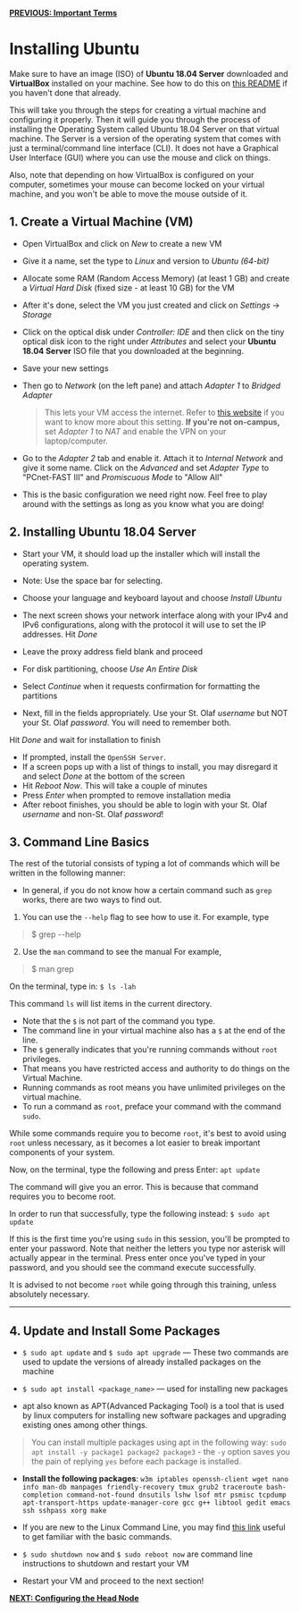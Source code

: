 [**PREVIOUS: Important Terms**](00_terms.md) 

# Installing Ubuntu
Make sure to have an image (ISO) of **Ubuntu 18.04 Server** downloaded and **VirtualBox** installed on your machine. See how to do this on [this README](README.md) if you haven't done that already.

This will take you through the steps for creating a virtual machine and configuring it properly.
Then it will guide you through the process of installing the Operating System called Ubuntu 18.04 Server on that virtual machine. 
The Server is a version of the operating system that comes with just a terminal/command line interface (CLI). 
It does not have a Graphical User Interface (GUI) where you can use the mouse and click on things. 

Also, note that depending on how VirtualBox is configured on your computer, sometimes your mouse can become locked on your virtual machine, and you won't be able to move the mouse outside of it. 

## 1. Create a Virtual Machine (VM)

* Open VirtualBox and click on *New* to create a new VM
* Give it a name, set the type to *Linux* and version to *Ubuntu (64-bit)*
* Allocate some RAM (Random Access Memory) (at least 1 GB) and create a *Virtual Hard Disk* (fixed size - at least 10 GB) for the VM
* After it's done, select the VM you just created and click on *Settings* &rarr; *Storage*
* Click on the optical disk under *Controller: IDE* and then click on the tiny optical disk icon to the right under *Attributes* and select your **Ubuntu 18.04 Server** ISO file that you downloaded at the beginning.
* Save your new settings
* Then go to *Network* (on the left pane) and attach *Adapter 1* to *Bridged Adapter*
  > This lets your VM access the internet. Refer to [this website](https://www.virtualbox.org/manual/ch06.html) if you want to know more about this setting.
  > **If you're not on-campus,** set *Adapter 1* to *NAT* and enable the VPN on your laptop/computer. 

* Go to the *Adapter 2* tab and enable it. Attach it to *Internal Network* and give it some name.
Click on the *Advanced* and set *Adapter Type* to "PCnet-FAST III" and *Promiscuous Mode* to "Allow All"
* This is the basic configuration we need right now. Feel free to play around with the settings as long as you know what you are doing!

## 2. Installing Ubuntu 18.04 Server

* Start your VM, it should load up the installer which will install the operating system.
* Note: Use the space bar for selecting.

* Choose your language and keyboard layout and choose *Install Ubuntu*
* The next screen shows your network interface along with your IPv4 and IPv6 configurations, along with the protocol it will use to set the IP addresses. Hit *Done*
* Leave the proxy address field blank and proceed

* For disk partitioning, choose *Use An Entire Disk*
* Select *Continue* when it requests confirmation for formatting the partitions
* Next, fill in the fields appropriately. Use your St. Olaf *username* but NOT your St. Olaf *password*. You will need to remember both.

Hit *Done* and wait for installation to finish

* If prompted, install the `OpenSSH Server`.
* If a screen pops up with a list of things to install, you may disregard it and select *Done* at the bottom of the screen
* Hit *Reboot Now*. This will take a couple of minutes
* Press *Enter* when prompted to remove installation media
* After reboot finishes, you should be able to login with your St. Olaf *username* and non-St. Olaf *password*!

## 3. Command Line Basics

The rest of the tutorial consists of typing a lot of commands which will be written in the following manner:

* In general, if you do not know how a certain command such as `grep` works, there are two ways to find out. 

1. You can use the `--help` flag to see how to use it.
For example, type
> $ grep --help

2. Use the `man` command to see the manual
For example, 
> $ man grep 

On the terminal, type in:
`$ ls -lah`

This command `ls` will list items in the current directory.

* Note that the `$` is not part of the command you type.  
* The command line in your virtual machine also has a `$` at the end of the line.  
* The `$` generally indicates that you're running commands without `root` privileges.  
* That means you have restricted access and authority to do things on the Virtual Machine.  
* Running commands as root means you have unlimited privileges on the virtual machine.  
* To run a command as `root`, preface your command with the command `sudo`.  

While some commands require you to become `root`, it's best to avoid using `root` unless necessary, as it becomes a lot easier to break important components of your system.   

Now, on the terminal, type the following and press Enter:
`apt update`

The command will give you an error. 
This is because that command requires you to become root. 

In order to run that successfully, type the following instead:
`$ sudo apt update`

If this is the first time you're using `sudo` in this session, you'll be prompted to enter your password. Note that neither the letters you type nor asterisk will actually appear in the terminal. Press enter once you've typed in your password, and you should see the command execute successfully.

It is advised to not become `root` while going through this training, unless absolutely necessary.

---

## 4. Update and Install Some Packages

* `$ sudo apt update` and `$ sudo apt upgrade` &mdash; These two commands are used to update the versions of already installed packages on the machine
* `$ sudo apt install <package_name>` &mdash; used for installing new packages

* apt also known as APT(Advanced Packaging Tool) is a tool that is used by linux computers for installing new software packages and upgrading existing ones among other things.

> You can install multiple packages using apt in the following way:
`sudo apt install -y package1 package2 package3`   - the `-y` option saves you the pain of replying `yes` before each package is installed. 

* **Install the following packages**: `w3m iptables openssh-client wget nano info man-db manpages friendly-recovery tmux grub2 traceroute bash-completion command-not-found dnsutils lshw lsof mtr psmisc tcpdump apt-transport-https update-manager-core gcc g++ libtool gedit emacs ssh sshpass xorg make`

* If you are new to the Linux Command Line, you may find [this link](https://web.archive.org/web/20180104184520/http://linuxcommand.org/lc3_lts0010.php) useful to get familiar with the basic commands.
* `$ sudo shutdown now` and `$ sudo reboot now` are command line instructions to shutdown and restart your VM

* Restart your VM and proceed to the next section!  
  
  
[**NEXT: Configuring the Head Node**](02_configuring-the-headnode.md)
